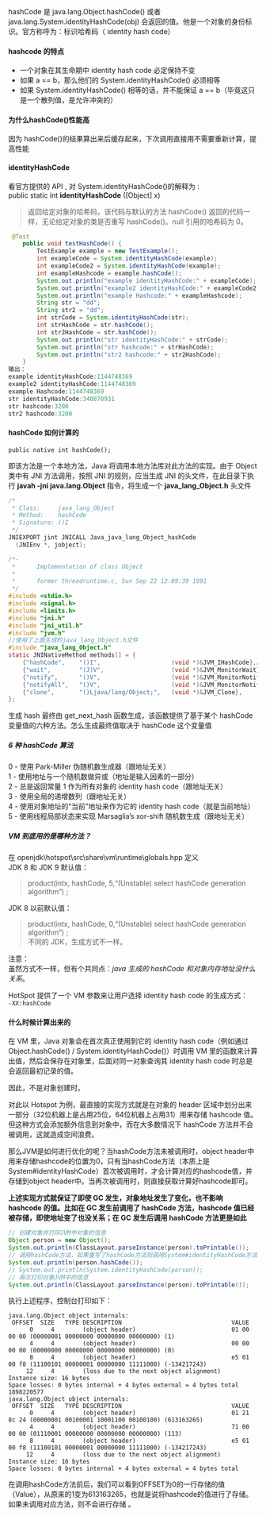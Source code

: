 hashCode 是 java.lang.Object.hashCode() 或者 java.lang.System.identityHashCode(obj) 会返回的值。他是一个对象的身份标识。官方称呼为：标识哈希码（ identity hash code）

#### hashcode 的特点

- 一个对象在其生命期中 identity hash code 必定保持不变
- 如果 a == b，那么他们的 System.identityHashCode() 必须相等
- 如果 System.identityHashCode() 相等的话，并不能保证 a == b（毕竟这只是一个散列值，是允许冲突的）

#### 为什么hashCode()性能高

因为 hashCode()的结果算出来后缓存起来，下次调用直接用不需要重新计算，提高性能


#### identityHashCode
看官方提供的 API , 对 System.identityHashCode()的解释为 :  
public static int **identityHashCode** ([Object] x)
>返回给定对象的哈希码，该代码与默认的方法 hashCode() 返回的代码一样，无论给定对象的类是否重写 hashCode()。null 引用的哈希码为 0。

```java
 @Test
    public void testHashCode() {
        TestExample example = new TestExample();
        int exampleCode = System.identityHashCode(example);
        int exampleCode2 = System.identityHashCode(example);
        int exampleHashcode = example.hashCode();
        System.out.println("example identityHashCode:" + exampleCode);
        System.out.println("example2 identityHashCode:" + exampleCode2);
        System.out.println("example Hashcode:" + exampleHashcode);
        String str = "dd";
        String str2 = "dd";
        int strCode = System.identityHashCode(str);
        int strHashCode = str.hashCode();
        int str2HashCode = str.hashCode();
        System.out.println("str identityHashCode:" + strCode);
        System.out.println("str hashcode:" + strHashCode);
        System.out.println("str2 hashcode:" + str2HashCode);
    }
输出：
example identityHashCode:1144748369
example2 identityHashCode:1144748369
example Hashcode:1144748369
str identityHashCode:340870931
str hashcode:3200
str2 hashcode:3200 

```

#### hashCode 如何计算的
```
public native int hashCode(); 
```

即该方法是一个本地方法，Java 将调用本地方法库对此方法的实现。由于 Object 类中有 JNI 方法调用，按照 JNI 的规则，应当生成 JNI 的头文件，在此目录下执行 **javah -jni java.lang.Object** 指令，将生成一个 **java_lang_Object.h** 头文件

```c
/*
 * Class:     java_lang_Object
 * Method:    hashCode
 * Signature: ()I
 */
JNIEXPORT jint JNICALL Java_java_lang_Object_hashCode
  (JNIEnv *, jobject); 

```

```c
/*-
 *      Implementation of class Object
 *
 *      former threadruntime.c, Sun Sep 22 12:09:39 1991
 */
#include <stdio.h>
#include <signal.h>
#include <limits.h>
#include "jni.h"
#include "jni_util.h"
#include "jvm.h"
//使用了上面生成的java_lang_Object.h文件
#include "java_lang_Object.h"
static JNINativeMethod methods[] = {
    {"hashCode",    "()I",                    (void *)&JVM_IHashCode},//hashcode的方法指针JVM_IHashCode
    {"wait",        "(J)V",                   (void *)&JVM_MonitorWait},
    {"notify",      "()V",                    (void *)&JVM_MonitorNotify},
    {"notifyAll",   "()V",                    (void *)&JVM_MonitorNotifyAll},
    {"clone",       "()Ljava/lang/Object;",   (void *)&JVM_Clone},
}; 

```

生成 hash 最终由 get_next_hash 函数生成，该函数提供了基于某个 hashCode 变量值的六种方法。怎么生成最终值取决于 hashCode 这个变量值

##### 6 种 hashCode 算法
0 - 使用 Park-Miller 伪随机数生成器（跟地址无关）  
1 - 使用地址与一个随机数做异或（地址是输入因素的一部分）  
2 - 总是返回常量 1 作为所有对象的 identity hash code（跟地址无关）  
3 - 使用全局的递增数列（跟地址无关）  
4 - 使用对象地址的“当前”地址来作为它的 identity hash code（就是当前地址）  
5 - 使用线程局部状态来实现 Marsaglia’s xor-shift 随机数生成（跟地址无关）

##### VM 到底用的是哪种方法？
在 openjdk\hotspot\src\share\vm\runtime\globals.hpp 定义  
JDK 8 和 JDK 9 默认值：

> product(intx, hashCode, 5,“(Unstable) select hashCode generation algorithm”) ;

JDK 8 以前默认值：

> product(intx, hashCode, 0,“(Unstable) select hashCode generation algorithm”) ;  
> 不同的 JDK，生成方式不一样。

注意：  
虽然方式不一样，但有个共同点：*java 生成的 hashCode 和对象内存地址没什么关系*。

HotSpot 提供了一个 VM 参数来让用户选择 identity hash code 的生成方式：  
`-XX:hashCode`

#### 什么时候计算出来的
在 VM 里，Java 对象会在首次真正使用到它的 identity hash code（例如通过 Object.hashCode() / System.identityHashCode()）时调用 VM 里的函数来计算出值，然后会保存在对象里，后面对同一对象查询其 identity hash code 时总是会返回最初记录的值。

因此，不是对象创建时。

对此以 Hotspot 为例，最直接的实现方式就是在对象的 header 区域中划分出来一部分（32位机器上是占用25位，64位机器上占用31）用来存储 hashcode 值。但这种方式会添加额外信息到对象中，而在大多数情况下 hashCode 方法并不会被调用，这就造成空间浪费。

那么JVM是如何进行优化的呢？当hashCode方法未被调用时，object header中用来存储hashcode的位置为0，只有当hashCode方法（本质上是System#identityHashCode）首次被调用时，才会计算对应的hashcode值，并存储到object header中。当再次被调用时，则直接获取计算好hashcode即可。

**上述实现方式就保证了即使 GC 发生，对象地址发生了变化，也不影响 hashcode 的值。比如在 GC 发生前调用了 hashCode 方法，hashcode 值已经被存储，即使地址变了也没关系；在 GC 发生后调用 hashCode 方法更是如此**

```java
// 创建对象并打印JVM中对象的信息
Object person = new Object();
System.out.println(ClassLayout.parseInstance(person).toPrintable());
// 调用hashCode方法，如果重写了hashCode方法则调用System#identityHashCode方法
System.out.println(person.hashCode());
// System.out.println(System.identityHashCode(person));
// 再次打印对象JVM中的信息
System.out.println(ClassLayout.parseInstance(person).toPrintable());

```
执行上述程序，控制台打印如下：
```
java.lang.Object object internals:
 OFFSET  SIZE   TYPE DESCRIPTION                               VALUE
      0     4        (object header)                           01 00 00 00 (00000001 00000000 00000000 00000000) (1)
      4     4        (object header)                           00 00 00 00 (00000000 00000000 00000000 00000000) (0)
      8     4        (object header)                           e5 01 00 f8 (11100101 00000001 00000000 11111000) (-134217243)
     12     4        (loss due to the next object alignment)
Instance size: 16 bytes
Space losses: 0 bytes internal + 4 bytes external = 4 bytes total
1898220577
java.lang.Object object internals:
 OFFSET  SIZE   TYPE DESCRIPTION                               VALUE
      0     4        (object header)                           01 21 8c 24 (00000001 00100001 10001100 00100100) (613163265)
      4     4        (object header)                           71 00 00 00 (01110001 00000000 00000000 00000000) (113)
      8     4        (object header)                           e5 01 00 f8 (11100101 00000001 00000000 11111000) (-134217243)
     12     4        (loss due to the next object alignment)
Instance size: 16 bytes
Space losses: 0 bytes internal + 4 bytes external = 4 bytes total

```

在调用hashCode方法前后，我们可以看到OFFSET为0的一行存储的值（Value），从原来的1变为613163265，也就是说将hashcode的值进行了存储。如果未调用对应方法，则不会进行存储 。

